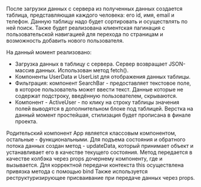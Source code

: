 После загрузки данных с сервера из полученных данных создается таблица, представляющая каждого человека: его id, имя, email и телефон. Данную таблицу надо будет сортировать и осуществлять по ней поиск. Также будет реализована клиентская пагинация с пользовательской навигацией для перехода по страницам и возможность добавить нового пользователя.

На данный момент реализовано:
  - Загрузка данных в таблицу с сервера. Сервер возвращает JSON-массив данных. Использован метод fetch().
  - Компоненты UserData и UserList для отображения данных таблицы.
  - Фильтрация: компонент SearchBar - предоставляет текстовое поле, в которое пользователь может ввести текст. Данные которые не содержат подстроку, введённую пользователем,     скрываются.
  - Компонент - ActiveUser - по клику на строку таблицы значения полей выводятся в дополнительном блоке под таблицей.
Верстка на данный момент простейшая, стилизация будет прописана в финале проекта.

Родительский компонент App является классовым компонентом, остальные - функциональными. 
Для подъема состояния и обратного потока данных создан метод - updateData, который принимает объект и устанавливает его в качестве текущего состояния. Метод передается в качестве колбэка через props дочернему компоненту, где и вызывается. Для корректной передачи контекста this осуществлена привязка метода с помощью bind
Также используется реструктуризирующее присваивание при передаче данных через props.
